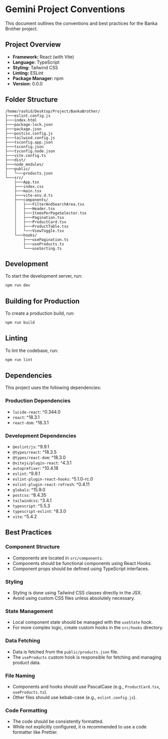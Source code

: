 
# Gemini Project Conventions

This document outlines the conventions and best practices for the Banka Brother project.

## Project Overview

*   **Framework:** React (with Vite)
*   **Language:** TypeScript
*   **Styling:** Tailwind CSS
*   **Linting:** ESLint
*   **Package Manager:** npm
*   **Version:** 0.0.0

## Folder Structure

```
/home/rashid/Desktop/Project/BankaBrother/
├───eslint.config.js
├───index.html
├───package-lock.json
├───package.json
├───postcss.config.js
├───tailwind.config.js
├───tsconfig.app.json
├───tsconfig.json
├───tsconfig.node.json
├───vite.config.ts
├───dist/
├───node_modules/
├───public/
│   └───products.json
└───src/
    ├───App.tsx
    ├───index.css
    ├───main.tsx
    ├───vite-env.d.ts
    ├───components/
    │   ├───FilterAndSearchArea.tsx
    │   ├───Header.tsx
    │   ├───ItemsPerPageSelector.tsx
    │   ├───Pagination.tsx
    │   ├───ProductCard.tsx
    │   ├───ProductTable.tsx
    │   └───ViewToggle.tsx
    └───hooks/
        ├───usePagination.ts
        ├───useProducts.ts
        └───useSorting.ts
```

## Development

To start the development server, run:

```bash
npm run dev
```

## Building for Production

To create a production build, run:

```bash
npm run build
```

## Linting

To lint the codebase, run:

```bash
npm run lint
```

## Dependencies

This project uses the following dependencies:

### Production Dependencies

*   `lucide-react`: ^0.344.0
*   `react`: ^18.3.1
*   `react-dom`: ^18.3.1

### Development Dependencies

*   `@eslint/js`: ^9.9.1
*   `@types/react`: ^18.3.5
*   `@types/react-dom`: ^18.3.0
*   `@vitejs/plugin-react`: ^4.3.1
*   `autoprefixer`: ^10.4.18
*   `eslint`: ^9.9.1
*   `eslint-plugin-react-hooks`: ^5.1.0-rc.0
*   `eslint-plugin-react-refresh`: ^0.4.11
*   `globals`: ^15.9.0
*   `postcss`: ^8.4.35
*   `tailwindcss`: ^3.4.1
*   `typescript`: ^5.5.3
*   `typescript-eslint`: ^8.3.0
*   `vite`: ^5.4.2

## Best Practices

### Component Structure

*   Components are located in `src/components`.
*   Components should be functional components using React Hooks.
*   Component props should be defined using TypeScript interfaces.

### Styling

*   Styling is done using Tailwind CSS classes directly in the JSX.
*   Avoid using custom CSS files unless absolutely necessary.

### State Management

*   Local component state should be managed with the `useState` hook.
*   For more complex logic, create custom hooks in the `src/hooks` directory.

### Data Fetching

*   Data is fetched from the `public/products.json` file.
*   The `useProducts` custom hook is responsible for fetching and managing product data.

### File Naming

*   Components and hooks should use PascalCase (e.g., `ProductCard.tsx`, `useProducts.ts`).
*   Other files should use kebab-case (e.g., `eslint.config.js`).

### Code Formatting

*   The code should be consistently formatted.
*   While not explicitly configured, it is recommended to use a code formatter like Prettier.
